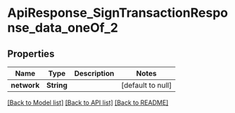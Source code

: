 # ApiResponse_SignTransactionResponse_data_oneOf_2

## Properties

| Name        | Type       | Description | Notes             |
| ----------- | ---------- | ----------- | ----------------- |
| **network** | **String** |             | [default to null] |

[[Back to Model list]](../README.md#documentation-for-models) [[Back to API list]](../README.md#documentation-for-api-endpoints) [[Back to README]](../README.md)
